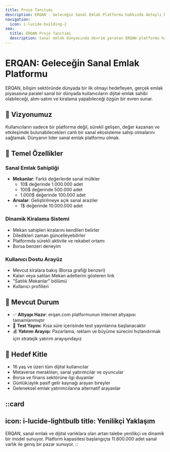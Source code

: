 ```yaml
---
title: Proje Tanıtımı
description: ERQAN - Geleceğin Sanal Emlak Platformu hakkında detaylı bilgiler
navigation:
  icon: i-lucide-building-2
seo:
  title: ERQAN Proje Tanıtımı
  description: Sanal emlak dünyasında devrim yaratan ERQAN platformu hakkında detaylı bilgiler
---
```


# ERQAN: Geleceğin Sanal Emlak Platformu

ERQAN, bilişim sektöründe dünyada bir ilk olmayı hedefleyen, gerçek emlak piyasasına paralel sanal bir dünyada kullanıcıların dijital emlak sahibi olabileceği, alım-satım ve kiralama yapabileceği özgün bir evren sunar.

## 🎯 Vizyonumuz

Kullanıcıların sadece bir platforma değil, sürekli gelişen, değer kazanan ve etkileşimde bulunabilecekleri canlı bir sanal ekosisteme sahip olmalarını sağlamak. Dünyanın lider sanal emlak platformu olmak.

## 🌟 Temel Özellikler

### Sanal Emlak Sahipliği
- **Mekanlar**: Farklı değerlerde sanal mülkler
  - 10$ değerinde 1.000.000 adet
  - 100$ değerinde 500.000 adet  
  - 1.000$ değerinde 100.000 adet
- **Arsalar**: Geliştirilmeye açık sanal araziler
  - 1$ değerinde 10.000.000 adet

### Dinamik Kiralama Sistemi
- Mekan sahipleri kiralarını kendileri belirler
- Diledikleri zaman güncelleyebilirler
- Platformda sürekli aktivite ve rekabet ortamı
- Borsa benzeri deneyim

### Kullanıcı Dostu Arayüz
- Mevcut kiralara bakış (Borsa grafiği benzeri)
- Kalan veya satılan Mekan adetlerini gösteren link
- "Satılık Mekanlar" bölümü
- Kullanıcı profilleri

## 🚀 Mevcut Durum

- ✅ **Altyapı Hazır**: erqan.com platformunun internet altyapısı tamamlanmıştır
- 🔄 **Test Yayını**: Kısa süre içerisinde test yayınlarına başlanacaktır
- 💰 **Yatırım Arayışı**: Pazarlama, reklam ve büyüme sürecini hızlandırmak için stratejik yatırım arayışındayız

## 🎯 Hedef Kitle

- 16 yaş ve üzeri tüm dijital kullanıcılar
- Metaverse meraklıları, sanal yatırımcılar ve oyuncular
- Borsa ve finans sektörüne ilgi duyanlar
- Günlük/aylık pasif gelir kaynağı arayan bireyler
- Geleneksel emlak yatırımcılarına alternatif arayanlar

::card
---
icon: i-lucide-lightbulb
title: Yenilikçi Yaklaşım
---
ERQAN, sanal emlak ve dijital varlıklara olan artan talebe yenilikçi ve dinamik bir model sunuyor. Platform kapasitesi başlangıçta 11.600.000 adet sanal varlık ile geniş bir pazar sunuyor.
::
